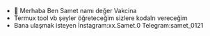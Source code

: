 - 👋 Merhaba Ben Samet namı değer Vakcina 
- Termux tool vb şeyler öğreteceğim sizlere kodalrı vereceğim
- Bana ulaşmak isteyen 
İnstagram:xx.Samet.0
Telegram:samet_0121

<!---
Vakcina0/Vakcina0 is a ✨ special ✨ repository because its `README.md` (this file) appears on your GitHub profile.
You can click the Preview link to take a look at your changes.
--->
